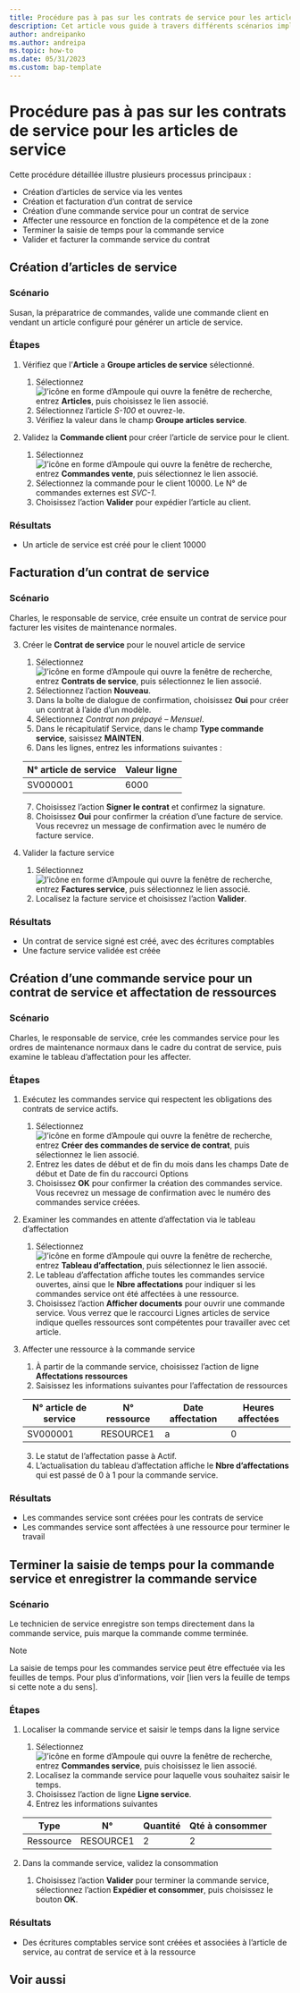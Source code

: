 ```yaml
---
title: Procédure pas à pas sur les contrats de service pour les articles de service
description: Cet article vous guide à travers différents scénarios impliquant des articles et des contrats de service.
author: andreipanko
ms.author: andreipa
ms.topic: how-to
ms.date: 05/31/2023
ms.custom: bap-template
---
```


# Procédure pas à pas sur les contrats de service pour les articles de service

Cette procédure détaillée illustre plusieurs processus principaux :

- Création d’articles de service via les ventes
- Création et facturation d’un contrat de service
- Création d’une commande service pour un contrat de service
- Affecter une ressource en fonction de la compétence et de la zone
- Terminer la saisie de temps pour la commande service
- Valider et facturer la commande service du contrat

## Création d’articles de service

### Scénario  

Susan, la préparatrice de commandes, valide une commande client en vendant un article configuré pour générer un article de service.  

### Étapes

1. Vérifiez que l’**Article** a **Groupe articles de service** sélectionné.
   
    1. Sélectionnez ![l’icône en forme d’Ampoule qui ouvre la fenêtre de recherche](../../media/ui-search/search_small.png "Dites-moi ce que vous voulez faire"), entrez **Articles**, puis choisissez le lien associé.  
    2. Sélectionnez l’article *S-100* et ouvrez-le.
    3. Vérifiez la valeur dans le champ **Groupe articles service**.
       
2. Validez la **Commande client** pour créer l’article de service pour le client.  

    1. Sélectionnez ![l’icône en forme d’Ampoule qui ouvre la fenêtre de recherche](../../media/ui-search/search_small.png "Dites-moi ce que vous voulez faire"), entrez **Commandes vente**, puis sélectionnez le lien associé.  
    2. Sélectionnez la commande pour le client 10000. Le N° de commandes externes est *SVC-1*.
    3. Choisissez l’action **Valider** pour expédier l’article au client.

### Résultats

- Un article de service est créé pour le client 10000

##  Facturation d’un contrat de service

### Scénario

Charles, le responsable de service, crée ensuite un contrat de service pour facturer les visites de maintenance normales.

3. Créer le **Contrat de service** pour le nouvel article de service
    1. Sélectionnez ![l’icône en forme d’Ampoule qui ouvre la fenêtre de recherche](../../media/ui-search/search_small.png "Dites-moi ce que vous voulez faire"), entrez **Contrats de service**, puis sélectionnez le lien associé.
    2. Sélectionnez l’action **Nouveau**.  
    3. Dans la boîte de dialogue de confirmation, choisissez **Oui** pour créer un contrat à l’aide d’un modèle. 
    4. Sélectionnez *Contrat non prépayé – Mensuel*.
    5. Dans le récapitulatif Service, dans le champ **Type commande service**, saisissez **MAINTEN**.
    6. Dans les lignes, entrez les informations suivantes :

    |N° article de service|Valeur ligne|  
    |----------------|----------|  
    |SV000001|6000|

    7. Choisissez l’action **Signer le contrat** et confirmez la signature.
    8. Choisissez **Oui** pour confirmer la création d’une facture de service. Vous recevrez un message de confirmation avec le numéro de facture service.

3. Valider la facture service
   1. Sélectionnez ![l’icône en forme d’Ampoule qui ouvre la fenêtre de recherche](../../media/ui-search/search_small.png "Dites-moi ce que vous voulez faire"), entrez **Factures service**, puis sélectionnez le lien associé.
   2. Localisez la facture service et choisissez l’action **Valider**.

### Résultats

- Un contrat de service signé est créé, avec des écritures comptables
- Une facture service validée est créée

## Création d’une commande service pour un contrat de service et affectation de ressources

### Scénario  

Charles, le responsable de service, crée les commandes service pour les ordres de maintenance normaux dans le cadre du contrat de service, puis examine le tableau d’affectation pour les affecter.

### Étapes

1. Exécutez les commandes service qui respectent les obligations des contrats de service actifs.
   1. Sélectionnez ![l’icône en forme d’Ampoule qui ouvre la fenêtre de recherche](../../media/ui-search/search_small.png "Dites-moi ce que vous voulez faire"),  entrez **Créer des commandes de service de contrat**, puis sélectionnez le lien associé.
   2. Entrez les dates de début et de fin du mois dans les champs Date de début et Date de fin du raccourci Options
   3. Choisissez **OK** pour confirmer la création des commandes service. Vous recevrez un message de confirmation avec le numéro des commandes service créées.

2. Examiner les commandes en attente d’affectation via le tableau d’affectation
   1. Sélectionnez ![l’icône en forme d’Ampoule qui ouvre la fenêtre de recherche](../../media/ui-search/search_small.png "Dites-moi ce que vous voulez faire"),  entrez **Tableau d’affectation**, puis sélectionnez le lien associé.
   2. Le tableau d’affectation affiche toutes les commandes service ouvertes, ainsi que le **Nbre affectations** pour indiquer si les commandes service ont été affectées à une ressource.
   3. Choisissez l’action **Afficher documents** pour ouvrir une commande service.  Vous verrez que le raccourci Lignes articles de service indique quelles ressources sont compétentes pour travailler avec cet article.

3. Affecter une ressource à la commande service
   1. À partir de la commande service, choisissez l’action de ligne **Affectations ressources**
   2. Saisissez les informations suivantes pour l’affectation de ressources

    |N° article de service|N° ressource|Date affectation|Heures affectées|
    |----------------|------------|---------------|---------------|  
    |SV000001|RESOURCE1|a|0|

    3. Le statut de l’affectation passe à Actif.
    4. L’actualisation du tableau d’affectation affiche le **Nbre d’affectations** qui est passé de 0 à 1 pour la commande service.

### Résultats

- Les commandes service sont créées pour les contrats de service
- Les commandes service sont affectées à une ressource pour terminer le travail

## Terminer la saisie de temps pour la commande service et enregistrer la commande service

### Scénario  

Le technicien de service enregistre son temps directement dans la commande service, puis marque la commande comme terminée.

> [!NOTE]
> La saisie de temps pour les commandes service peut être effectuée via les feuilles de temps. Pour plus d’informations, voir [lien vers la feuille de temps si cette note a du sens].

### Étapes

1. Localiser la commande service et saisir le temps dans la ligne service
   1. Sélectionnez ![l’icône en forme d’Ampoule qui ouvre la fenêtre de recherche](../../media/ui-search/search_small.png "Dites-moi ce que vous voulez faire"),  entrez **Commandes service**, puis choisissez le lien associé.
   2. Localisez la commande service pour laquelle vous souhaitez saisir le temps.
   3. Choisissez l’action de ligne **Ligne service**.
   4. Entrez les informations suivantes

    |Type|N°|Quantité|Qté à consommer|
    |----|---|--------|--------|   
    |Ressource|RESOURCE1|2|2|

2. Dans la commande service, validez la consommation
   1. Choisissez l’action **Valider** pour terminer la commande service, sélectionnez l’action **Expédier et consommer**, puis choisissez le bouton **OK**.

### Résultats

- Des écritures comptables service sont créées et associées à l’article de service, au contrat de service et à la ressource

## Voir aussi

